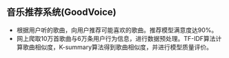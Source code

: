 ﻿## 音乐推荐系统(GoodVoice)

*  根据用户听的歌曲，向用户推荐可能喜欢的歌曲。推荐模型满意度达90%。
*  网上爬取10万首歌曲与6万条用户行为信息，进行数据预处理。TF-IDF算法计算歌曲相似度，K-summary算法得到歌曲相似度，并进行模型质量评价。